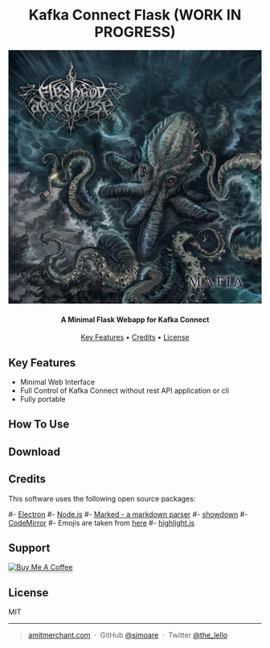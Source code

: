 <h1 align="center">
  <br>
  Kafka Connect Flask (WORK IN PROGRESS)
  <br>
</h1>

![kcf](readme/mafia.jpg)

<h4 align="center">A Minimal Flask Webapp for Kafka Connect</h4>



<p align="center">
  <a href="#key-features">Key Features</a> •
  <a href="#credits">Credits</a> •
  <a href="#license">License</a>
</p>


## Key Features

* Minimal Web Interface
* Full Control of Kafka Connect without rest API application or cli
* Fully portable


## How To Use


## Download


## Credits

This software uses the following open source packages:

#- [Electron](http://electron.atom.io/)
#- [Node.js](https://nodejs.org/)
#- [Marked - a markdown parser](https://github.com/chjj/marked)
#- [showdown](http://showdownjs.github.io/showdown/)
#- [CodeMirror](http://codemirror.net/)
#- Emojis are taken from [here](https://github.com/arvida/emoji-cheat-sheet.com)
#- [highlight.js](https://highlightjs.org/)


## Support

<a href="https://www.buymeacoffee.com/" target="_blank"><img src="https://www.buymeacoffee.com/assets/img/custom_images/purple_img.png" alt="Buy Me A Coffee" style="height: 41px !important;width: 174px !important;box-shadow: 0px 3px 2px 0px rgba(190, 190, 190, 0.5) !important;-webkit-box-shadow: 0px 3px 2px 0px rgba(190, 190, 190, 0.5) !important;" ></a>


## License

MIT

---

> [amitmerchant.com](https://www.amitmerchant.com) &nbsp;&middot;&nbsp;
> GitHub [@simoare](https://github.com/) &nbsp;&middot;&nbsp;
> Twitter [@the_lello](https://twitter.com/)

